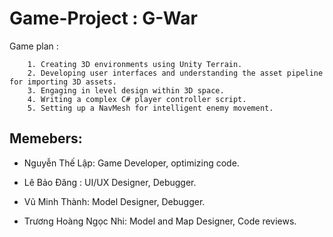 # Game-Project : G-War

Game plan : 

```
    1. Creating 3D environments using Unity Terrain.
    2. Developing user interfaces and understanding the asset pipeline for importing 3D assets.
    3. Engaging in level design within 3D space.
    4. Writing a complex C# player controller script.
    5. Setting up a NavMesh for intelligent enemy movement.
```

## Memebers:

  - Nguyễn Thế Lập: Game Developer, optimizing code.
    
  - Lê Bảo Đăng : UI/UX Designer, Debugger.
  - Vũ Minh Thành: Model Designer, Debugger.
  - Trương Hoàng Ngọc Nhi: Model and Map Designer, Code reviews.
